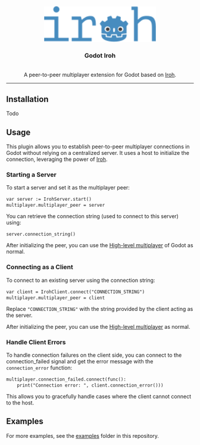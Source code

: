<a id="readme-top"></a>
<div align="center">

</div>

<!-- PROJECT LOGO -->
<br />
<div align="center">
  <img src="images/logo.svg" alt="Logo" width="300">
  <h3 align="center">Godot Iroh</h3>
  <p align="center">
    <br />
    A peer-to-peer multiplayer extension for Godot based on <a href="https://www.iroh.computer/">Iroh</a>.
  </p>
</div>

---

## Installation

Todo

## Usage

This plugin allows you to establish peer-to-peer multiplayer connections in Godot without relying on a centralized server. It uses a host to initialize the connection, leveraging the power of [Iroh](https://www.iroh.computer/).

### Starting a Server

To start a server and set it as the multiplayer peer:

```gdscript
var server := IrohServer.start()
multiplayer.multiplayer_peer = server
```

You can retrieve the connection string (used to connect to this server) using:

```gdscript
server.connection_string()
```

After initializing the peer, you can use the [High-level multiplayer](https://docs.godotengine.org/en/stable/tutorials/networking/high_level_multiplayer.html) of Godot as normal.

### Connecting as a Client

To connect to an existing server using the connection string:

```gdscript
var client = IrohClient.connect("CONNECTION_STRING")
multiplayer.multiplayer_peer = client
```

Replace `"CONNECTION_STRING"` with the string provided by the client acting as the server.

After initializing the peer, you can use the [High-level multiplayer](https://docs.godotengine.org/en/stable/tutorials/networking/high_level_multiplayer.html) as normal.

### Handle Client Errors

To handle connection failures on the client side, you can connect to the connection_failed signal and get the error message with the `connection_error` function:

```gdscript
multiplayer.connection_failed.connect(func():
    print("Connection error: ", client.connection_error()))
```
This allows you to gracefully handle cases where the client cannot connect to the host.

## Examples

For more examples, see the [examples](examples/README.md) folder in this repository.
